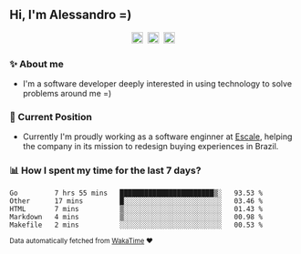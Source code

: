 ## Hi, I'm Alessandro =)

<p align="center">
  <a href="https://www.linkedin.com/in/alessandro-costa-dev/"><img src="https://img.shields.io/badge/-alessandro--costa--dev-%233f7ec6?style=flat-square&logo=Linkedin&logoColor=white" height="20"/></a>&nbsp;&nbsp;<a href="https://medium.com/@alessandro_costa"><img src="https://img.shields.io/badge/-%40alessandro__costa-%20black?style=flat-square&logo=Medium" height="20"/></a>&nbsp;&nbsp;<a href="mailto:alessandro96fc@gmail.com"><img src="https://img.shields.io/badge/-alessandro96fc%40gmail.com-%23c14438?style=flat-square&logo=Gmail&logoColor=white" height="20"/></a>
</p>

### :sparkles: About me

- I'm a software developer deeply interested in using technology to solve problems around me =)

### :office: Current Position 

-  Currently I'm proudly working as a software enginner at [Escale](https://github.com/escaletech), helping the company in its mission to redesign buying experiences in Brazil.

### :bar_chart: How I spent my time for the last 7 days?

<!--START_SECTION:waka-->
```text
Go         7 hrs 55 mins   ███████████████████████▒░   93.53 % 
Other      17 mins         █░░░░░░░░░░░░░░░░░░░░░░░░   03.46 % 
HTML       7 mins          ▒░░░░░░░░░░░░░░░░░░░░░░░░   01.43 % 
Markdown   4 mins          ▒░░░░░░░░░░░░░░░░░░░░░░░░   00.98 % 
Makefile   2 mins          ░░░░░░░░░░░░░░░░░░░░░░░░░   00.53 % 
```
<!--END_SECTION:waka-->

<sub>Data automatically fetched from [WakaTime](https://wakatime.com/) :heart:</sub>
